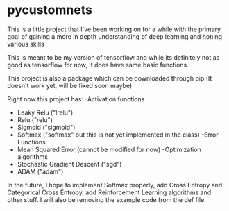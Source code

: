 # pycustomnets
This is a little project that I've been working on for a while with the primary goal of gaining a more in depth understanding of deep learning and honing various skills

This is meant to be my version of tensorflow and while its definitely not as good as tensorflow for now, It does have same basic functions.

This project is also a package which can be downloaded through pip (It doesn't work yet, will be fixed soon maybe)

Right now this project has:
-Activation functions
  - Leaky Relu ("lrelu")
  - Relu ("relu")
  - Sigmoid ("sigmoid")
  - Softmax ("softmax" but this is not yet implemented in the class)
-Error Functions
  - Mean Squared Error (cannot be modified for now)
-Optimization algorithms
  - Stochastic Gradient Descent ("sgd")
  - ADAM ("adam")

In the future, I hope to implement Softmax properly, add Cross Entropy and Categorical Cross Entropy, add Reinforcement Learning algorithms and other stuff. I will also be removing the example code from the def file.
